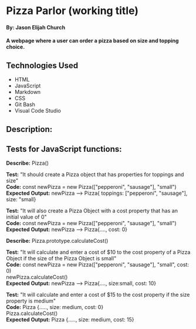 # Pizza Parlor (working title)

#### By: Jason Elijah Church

#### A webpage where a user can order a pizza based on size and topping choice.

## Technologies Used

* HTML
* JavaScript
* Markdown
* CSS
* Git Bash
* Visual Code Studio

## Description:



## Tests for JavaScript functions:

**Describe:** Pizza()

**Test:** "It should create a Pizza object that has properties for toppings and size"\
**Code:** const newPizza = new Pizza(["pepperoni", "sausage"], "small")\
**Expected Output:** newPizza --> Pizza{ toppings: ["pepperoni", "sausage"], size: "small}

**Test:** "It will also create a Pizza Object with a cost property that has an initial value of 0"\
**Code:** const newPizza = new Pizza(["pepperoni", "sausage"], "small")\
**Expected Output:** newPizza --> Pizza{...., cost: 0}

**Describe:** Pizza.prototype.calculateCost() 

**Test:** "It will calculate and enter a cost of $10 to the cost property of a Pizza Object if the size of the Pizza Object is small"\
**Code:** const newPizza = new Pizza(["pepperoni", "sausage"], "small", cost: 0)\
          newPizza.calculateCost()\
**Expected Output:** newPizza --> Pizza{...., size:small, cost: 10}

**Test:** "It will calculate and enter a cost of $15 to the cost property if the size property is medium"\
**Code:** Pizza {....., size: medium, cost: 0}\
          Pizza.calculateCost()\
**Expected Output:** Pizza {....., size: medium, cost: 15}